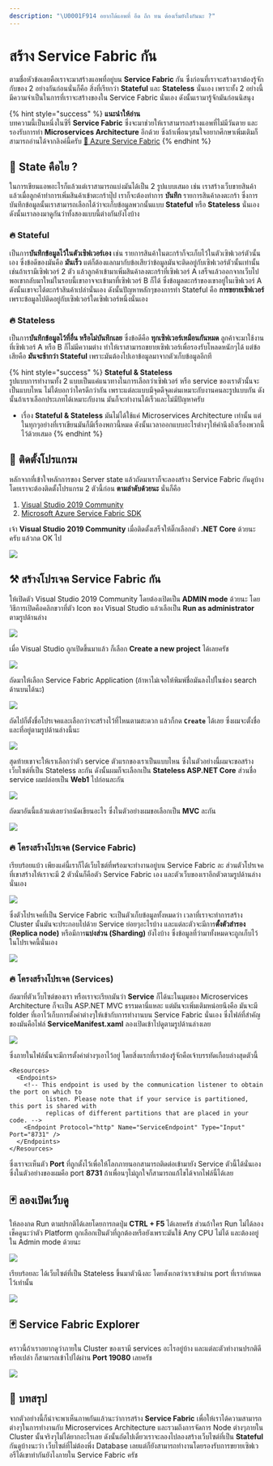 ```yaml
---
description: "\U0001F914 อยากได้แอพที่ อึด ถึก ทน ต้องเริ่มยังไงกันนะ ?"
---
```


# สร้าง Service Fabric กัน

ตามชื่อหัวข้อเลยคือเราจะมาสร้างแอพที่อยู่บน **Service Fabric** กัน ซึ่งก่อนที่เราจะสร้างเราต้องรู้จักกับของ 2 อย่างกันก่อนนั่นก็คือ สิ่งที่เรียกว่า **Stateful** และ **Stateless** นั่นเอง เพราะทั้ง 2 อย่างนี้มีความจำเป็นในการที่เราจะสร้างของใน Service Fabric นั่นเอง ดังนั้นเรามารู้จักมันก่อนนิสนุง

{% hint style="success" %}
**แนะนำให้อ่าน**  
บทความนี้เป็นหนึ่งในซีรี่ **Service Fabric** ซึ่งจะมาช่วยให้เราสามารถสร้างแอพที่ไม่มีวันตาย และรองรับการทำ **Microservices Architecture** อีกด้วย ซึ่งถ้าเพื่อนๆสนใจอยากศึกษาเพิ่มเติมก็สามารถอ่านได้จากลิงค์นี้ครับ [👶 Azure Service Fabric](https://saladpuk.gitbook.io/learn/cloud/azure-service-fabric)
{% endhint %}

## 🤔 **State คือไย ?**

ในการเขียนแอพอะไรก็แล้วแต่เราสามารถแบ่งมันได้เป็น 2 รูปแบบเสมอ เช่น เราสร้างเว็บขายสินค้า แล้วเมื่อลูกค้าทำการเพิ่มสินค้าเข้าตะกร้าปุ๊ป เราก็จะต้องทำการ **บันทึก** รายการสินค้าลงตะกร้า ซึ่งการบันทึกข้อมูลนั้นเราสามารถเลือกได้ว่าจะเก็บข้อมูลพวกนั้นแบบ **Stateful** หรือ **Stateless** นั่นเอง ดังนั้นเราลองมาดูกันว่าทั้งสองแบบนี้ต่างกันยังไงบ้าง

### 🔥 Stateful

เป็นการ**บันทึกข้อมูลไว้ในตัวเซิฟเวอร์เอง** เช่น รายการสินค้าในตะกร้าก็จะเก็บไว้ในตัวเซิฟเวอร์ตัวนั้นเอง ซึ่งข้อดีของมันคือ **มันเร็ว** แต่ก็ต้องแลกมากับข้อเสียว่าข้อมูลมันจะติดอยู่กับเซิฟเวอร์ตัวนั้นเท่านั้น เช่นถ้าเรามีเซิฟเวอร์ 2 ตัว แล้วลูกค้าเข้ามาเพิ่มสินค้าลงตะกร้าที่เซิฟเวอร์ A เสร็จแล้วออกจากเว็บไป พอเขากลับมาใหม่ในรอบนี้เขาอาจจะเข้ามาที่เซิฟเวอร์ B ก็ได้ ซึ่งข้อมูลตะกร้าของเขาอยู่ในเซิฟเวอร์ A ดังนั้นเขาจะได้ตะกร้าสินค้าเปล่านั่นเอง ดังนั้นปัญหาหลักๆของการทำ Stateful คือ **การขยายเซิฟเวอร์** เพราะข้อมูลไปติดอยู่กับเซิฟเวอร์ใดเซิฟเวอร์หนึ่งนั่นเอง

### 🔥 **Stateless**

เป็นการ**บันทึกข้อมูลไว้ที่อื่น หรือไม่บันทึกเลย** ซึ่งข้อดีคือ **ทุกเซิฟเวอร์เหมือนกันหมด** ลูกค้าจะมาใช้งานที่เซิฟเวอร์ A หรือ B ก็ไม่มีความต่าง ทำให้เราสามารถขยายเซิฟเวอร์เพื่อรองรับโหลดหนักๆได้ แต่ข้อเสียคือ **มันจะช้ากว่า Stateful** เพราะมันต้องไปเอาข้อมูลมาจากตัวเก็บข้อมูลอีกที

{% hint style="success" %}
**Stateful & Stateless**  
รูปแบบการทำงานทั้ง 2 แบบเป็นแค่แนวทางในการเลือกว่าเซิฟเวอร์ หรือ service ของเราตัวนั้นจะเป็นแบบไหน ไม่ได้บอกว่าใครดีกว่ากัน เพราะแต่ละแบบมีจุดดีจุดเด่นเหมาะกับงานคนละรูปแบบกัน ดังนั้นถ้าเราเลือกประเภทได้เหมาะกับงาน มันก็จะทำงานได้เร็วและไม่มีปัญหาครับ

* เรื่อง **Stateful & Stateless** มันไม่ได้ใช้แค่ Microservices Architecture เท่านั้น แต่ในทุกๆอย่างที่เราเขียนมันก็มีเรื่องพกวนี้หมด ดังนั้นเวลาออกแบบอะไรต่างๆให้คำนึงถึงเรื่องพวกนี้ไว้ด้วยเสมอ
{% endhint %}

## 🧰 ติดตั้งโปรแกรม

หลักจากที่เข้าใจหลักการของ Server state แล้วถัดมาเราก็จะลองสร้าง Service Fabric กันดูบ้าง โดยเราจะต้องติดตั้งโปรแกรม 2 ตัวนี้ก่อน **ตามลำดับด้วยนะ** นั่นก็คือ

1. [Visual Studio 2019 Community](https://www.visualstudio.com/)
2. [Microsoft Azure Service Fabric SDK](https://www.microsoft.com/web/handlers/webpi.ashx?command=getinstallerredirect&appid=MicrosoftAzure-ServiceFabric-CoreSDK)

เจ้า **Visual Studio 2019 Community** เมื่อติดตั้งเสร็จให้ติ๊กเลือกตัว **.NET Core** ด้วยนะครับ แล้วกด OK ไป

![](../../.gitbook/assets/image%20%28206%29.png)

## ⚒️ สร้างโปรเจค Service Fabric กัน

ให้เปิดตัว Visual Studio 2019 Community โดยต้องเปิดเป็น **ADMIN mode** ด้วยนะ โดยวิธีการเปิดคือคลิกขวาที่ตัว Icon ของ Visual Studio แล้วเลือเป็น **Run as administrator** ตามรูปด้านล่าง

![](../../.gitbook/assets/image%20%28418%29.png)

เมื่อ Visual Studio ถูกเปิดขึ้นมาแล้ว ก็เลือก **Create a new project** ได้เลยครัช

![](../../.gitbook/assets/image%20%28627%29.png)

ถัดมาให้เลือก Service Fabric Application \(ถ้าหาไม่เจอให้พิมพ์ชื่อมันลงไปในช่อง search ด้านบนได้นะ\)

![](../../.gitbook/assets/image%20%28912%29.png)

ถัดไปก็ตั้งชื่อโปรเจคและเลือกว่าจะสร้างไว้ที่ไหนตามสะดวก แล้วก็กด **`Create`** ได้เลย ซึ่งผมจะตั้งชื่อและที่อยู่ตามรูปด้านล่างนี้นะ

![](../../.gitbook/assets/image%20%28854%29.png)

สุดท้ายเขาจะให้เราเลือกว่าตัว service ตัวแรกของเราเป็นแบบไหน ซึ่งในตัวอย่างนี้ผมจะขอสร้างเว็บไซต์ที่เป็น Stateless ละกัน ดังนั้นผมก็จะเลือกเป็น **Stateless ASP.NET Core** ส่วนชื่อ service ผมปล่อยเป็น **Web1** ไปก่อนละกัน

![](../../.gitbook/assets/image%20%28306%29.png)

ถัดมาอันนี้แล้วแต่เลยว่าถนัดเขียนอะไร ซึ่งในตัวอย่างผมขอเลือกเป็น **MVC** ละกัน

![](../../.gitbook/assets/image%20%28921%29.png)

### 🔥 โครงสร้างโปรเจค \(Service Fabric\)

เรียบร้อยแบ้ว เพียงแค่นี้เราก็ได้เว็บไซต์ที่พร้อมจะทำงานอยู่บน Service Fabric ละ ส่วนตัวโปรเจคที่เขาสร้างให้เราจะมี 2 ตัวนั่นก็คือตัว Service Fabric เอง และตัวเว็บของเราอีกตัวตามรูปด้านล่างนั่นเอง

![](../../.gitbook/assets/image%20%2843%29.png)

ซึ่งตัวโปรเจคที่เป็น Service Fabric จะเป็นตัวเก็บข้อมูลทั้งหมดว่า เวลาที่เราจะทำการสร้าง Cluster นั้นมันจะประกอบไปด้วย Service ย่อยๆอะไรบ้าง และแต่ละตัวจะมีการ**ตั้งตัวสำรอง \(Replica node\)** หรือมีการ**แบ่งส่วน \(Sharding\)** ยังไงบ้าง ซึ่งข้อมูลที่ว่ามาทั้งหมดจะถูกเก็บไว้ในโปรเจคนี้นั่นเอง

![](../../.gitbook/assets/image%20%28212%29.png)

### 🔥 โครงสร้างโปรเจค \(Services\)

ถัดมาที่ตัวเว็บไซต์ของเรา หรือเราจะเรียกมันว่า **Service** ก็ได้นะในมุมของ Microservices Architecture ก็จะเป็น ASP.NET MVC ธรรมดานี่แหละ แต่มันจะเพิ่มเติมหน่อยนึงคือ มันจะมี folder ที่เอาไว้เก็บการตั้งค่าต่างๆให้เข้ากับการทำงานบน Service Fabric นั่นเอง ซึ่งไฟล์ที่สำคัญของมันคือไฟล์ **ServiceManifest.xaml** ลองเปิดเข้าไปดูตามรูปด้านล่างเลย

![](../../.gitbook/assets/image%20%28635%29.png)

ซึ่งภายในไฟล์นั้นจะมีการตั้งค่าต่างๆเอาไว้อยู่ โดยสิ่งแรกที่เราต้องรู้จักคือเจ้าบรรทัดเกือบล่างสุดตัวนี้

```markup
<Resources>
  <Endpoints>
    <!-- This endpoint is used by the communication listener to obtain the port on which to 
          listen. Please note that if your service is partitioned, this port is shared with 
          replicas of different partitions that are placed in your code. -->
    <Endpoint Protocol="http" Name="ServiceEndpoint" Type="Input" Port="8731" />
  </Endpoints>
</Resources>
```

ซึ่งเราจะเห็นตัว **Port** ที่ถูกตั้งไว้เพื่อให้โลกภายนอกสามารถติดต่อเข้ามายัง Service ตัวนี้ได้นั่นเอง ซึ่งในตัวอย่างของผมคือ port **8731** ถ้าเพื่อนๆไม่ถูกใจก็สามารถแก้ไขได้จากไฟล์นี้ได้เลย

## 🃏 ลองเปิดเว็บดู

ให้ลองกด Run ตามปรกติได้เลยโดยการกดปุ่ม **CTRL + F5** ได้เลยครัช ส่วนถ้าใคร Run ไม่ได้ลองเช็คดูนะว่าตัว Platform ถูกเลือกเป็นตัวที่ถูกต้องหรือยังเพราะมันใช้ Any CPU ไม่ได้ และต้องอยู่ใน Admin mode ด้วยนะ

![](../../.gitbook/assets/image%20%2830%29.png)

เรียบร้อยละ ได้เว็บไซต์ที่เป็น Stateless ขึ้นมาตัวนึงละ โดยสังเกตว่าเราเข้าผ่าน port ที่เรากำหนดไว้เท่านั้น

![](../../.gitbook/assets/image%20%28650%29.png)

## 🃏 Service Fabric Explorer

คราวนี้ถ้าเราอยากดูว่าภายใน Cluster ของเรามี services อะไรอยู่บ้าง และแต่ละตัวทำงานปรกติดีหรือเปล่า ก็สามารถเข้าไปได้ผ่าน **Port 19080** เลยครัช

![](../../.gitbook/assets/image%20%28822%29.png)

## 🎯 บทสรุป

จากตัวอย่างนี้ก็น่าจะพาเห็นภาพกันแล้วนะว่าการสร้าง **Service Fabric** เพื่อให้เราได้ความสามารถต่างๆในการทำงานกับ Microservices Architecture และรวมถึงการจัดการ Node ต่างๆภายใน Cluster นั้นจริงๆไม่ได้ยากอะไรเลย ดังนั้นถัดไปเดี๋ยวเราจะลองไปลองสร้างเว็บไซต์ที่เป็น **Stateful** กันดูบ้างนะว่า เว็บไซต์ที่ไม่ต้องพึ่ง Database เลยแต่ก็ยังสามารถทำงานโดยรองรับการขยายเซิฟเวอรืได้เขาทำกันยังไงภายใน Service Fabric ครัช

